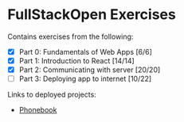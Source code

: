 # FullStackOpen Exercises

Contains exercises from the following:
- [x] Part 0: Fundamentals of Web Apps [6/6]
- [x] Part 1: Introduction to React [14/14]
- [x] Part 2: Communicating with server [20/20]
- [ ] Part 3: Deploying app to internet [10/22]

Links to deployed projects:
- [Phonebook](https://fullstackopen-phonebook-3wu0.onrender.com)